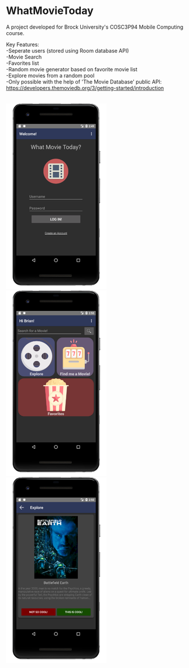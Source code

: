 # WhatMovieToday

A project developed for Brock University's COSC3P94 Mobile Computing course. 

Key Features:   
  -Seperate users (stored using Room database API)  
  -Movie Search  
  -Favorites list  
  -Random movie generator based on favorite movie list  
  -Explore movies from a random pool  
  -Only possible with the help of 'The Movie Database' public API: https://developers.themoviedb.org/3/getting-started/introduction  
  <br></br> 
<img src="Screenshots/login.png" width="275">
<img src="Screenshots/main.png" width="275">
<img src="Screenshots/explore.png" width="275">
